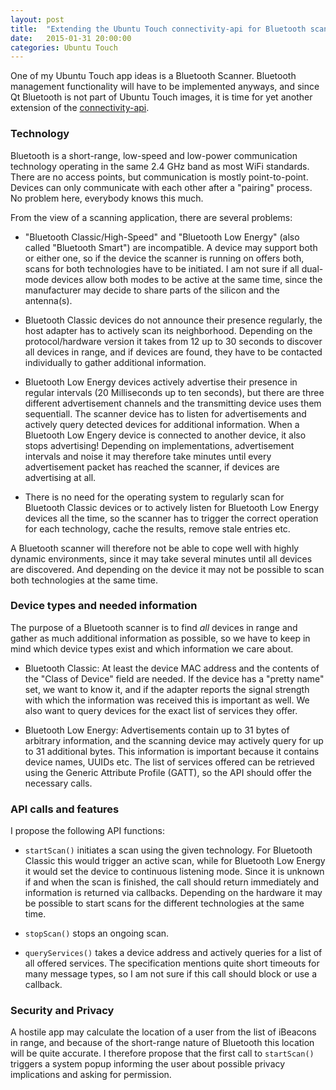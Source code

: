 ```yaml
---
layout: post
title:  "Extending the Ubuntu Touch connectivity-api for Bluetooth scanning"
date:   2015-01-31 20:00:00
categories: Ubuntu Touch
---
```


One of my Ubuntu Touch app ideas is a Bluetooth Scanner. Bluetooth management functionality will have to be implemented anyways, and since Qt Bluetooth is not part of Ubuntu Touch images, it is time for yet another extension of the [connectivity-api].


### Technology ###

Bluetooth is a short-range, low-speed and low-power communication technology operating in the same 2.4 GHz band as most WiFi standards. There are no access points, but communication is mostly point-to-point. Devices can only communicate with each other after a "pairing" process. No problem here, everybody knows this much.

From the view of a scanning application, there are several problems:

- "Bluetooth Classic/High-Speed" and "Bluetooth Low Energy" (also called "Bluetooth Smart") are incompatible. A device may support both or either one, so if the device the scanner is running on offers both, scans for both technologies have to be initiated. I am not sure if all dual-mode devices allow both modes to be active at the same time, since the manufacturer may decide to share parts of the silicon and the antenna(s).

- Bluetooth Classic devices do not announce their presence regularly, the host adapter has to actively scan its neighborhood. Depending on the protocol/hardware version it takes from 12 up to 30 seconds to discover all devices in range, and if devices are found, they have to be contacted individually to gather additional information.

- Bluetooth Low Energy devices actively advertise their presence in regular intervals (20 Milliseconds up to ten seconds), but there are three different advertisement channels and the transmitting device uses them sequentiall. The scanner device has to listen for advertisements and actively query detected devices for additional information. When a Bluetooth Low Engery device is connected to another device, it also stops advertising! Depending on implementations, advertisement intervals and noise it may therefore take minutes until every advertisement packet has reached the scanner, if devices are advertising at all.

- There is no need for the operating system to regularly scan for Bluetooth Classic devices or to actively listen for Bluetooth Low Energy devices all the time, so the scanner has to trigger the correct operation for each technology, cache the results, remove stale entries etc.

A Bluetooth scanner will therefore not be able to cope well with highly dynamic environments, since it may take several minutes until all devices are discovered. And depending on the device it may not be possible to scan both technologies at the same time.


### Device types and needed information ###

The purpose of a Bluetooth scanner is to find *all* devices in range and gather as much additional information as possible, so we have to keep in mind which device types exist and which information we care about.

- Bluetooth Classic: At least the device MAC address and the contents of the "Class of Device" field are needed. If the device has a "pretty name" set, we want to know it, and if the adapter reports the signal strength with which the information was received this is important as well. We also want to query devices for the exact list of services they offer.

- Bluetooth Low Energy: Advertisements contain up to 31 bytes of arbitrary information, and the scanning device may actively query for up to 31 additional bytes. This information is important because it contains device names, UUIDs etc. The list of services offered can be retrieved using the Generic Attribute Profile (GATT), so the API should offer the necessary calls.


### API calls and features ###

I propose the following API functions:

- `startScan()` initiates a scan using the given technology. For Bluetooth Classic this would trigger an active scan, while for Bluetooth Low Energy it would set the device to continuous listening mode. Since it is unknown if and when the scan is finished, the call should return immediately and information is returned via callbacks. Depending on the hardware it may be possible to start scans for the different technologies at the same time.

- `stopScan()` stops an ongoing scan.

- `queryServices()` takes a device address and actively queries for a list of all offered services. The specification mentions quite short timeouts for many message types, so I am not sure if this call should block or use a callback.


### Security and Privacy ###

A hostile app may calculate the location of a user from the list of iBeacons in range, and because of the short-range nature of Bluetooth this location will be quite accurate. I therefore propose that the first call to `startScan()` triggers a system popup informing the user about possible privacy implications and asking for permission.


[connectivity-api]: https://launchpad.net/connectivity-api
[launchpad-bug-connectivity-api-bluetooth]: https://bugs.launchpad.net/connectivity-api/+bug/1415098